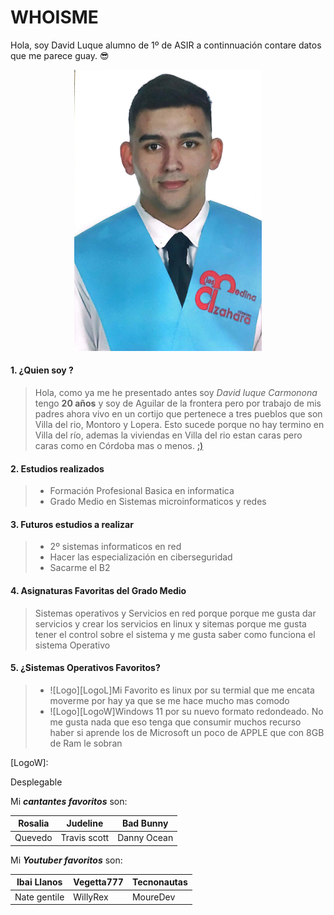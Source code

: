 # WHOISME

<p> Hola, soy David Luque alumno de 1º de ASIR a continnuación contare datos que me parece guay. 😎</p>

<div align="center";  >
 <img src="https://github.com/DavidLuque04/David_luque/blob/main/Imagen%20de%20WhatsApp%202024-07-15%20a%20las%2018.59.45_993aaaa1.jpg" width="300";  />
</div>

#### 1. ¿Quien soy ?

> Hola, como ya me he presentado antes soy _David luque Carmonona_ tengo **20 años** y soy de Aguilar de la frontera pero por trabajo de mis padres ahora vivo en un cortijo que pertenece a tres  pueblos que son Villa del rio, Montoro y Lopera. Esto sucede porque no hay termino en Villa del río, ademas la viviendas en Villa del rio estan caras pero caras como en Córdoba mas o menos. [:)][ubi]
#### 2. Estudios realizados 

>  * Formación Profesional Basica en informatica
>  * Grado Medio en Sistemas microinformaticos y redes


#### 3. Futuros estudios a realizar 
>  * 2º sistemas informaticos en red
>  * Hacer las especialización en ciberseguridad 
>  * Sacarme el B2 

#### 4. Asignaturas Favoritas del Grado Medio 
 
> Sistemas operativos y Servicios en red porque porque me gusta dar servicios y crear los servicios en linux y sitemas porque me gusta tener el control sobre el sistema y me gusta saber como funciona el sistema Operativo 

#### 5. ¿Sistemas Operativos Favoritos?
>  * ![Logo][LogoL]Mi Favorito es linux por su termial que me encata moverme por hay ya que se me hace mucho mas comodo
>  *  ![Logo][LogoW]Windows 11 por su nuevo formato redondeado. No me gusta nada que eso tenga que consumir muchos recurso haber si aprende los de Microsoft un poco de APPLE que con 8GB de Ram le sobran 



[LogoW]: 

 <a href="https://e7.pngegg.com/pngimages/250/100/png-clipart-linux-linux.png"></a>

[ubi]: https://maps.app.goo.gl/E5jg8rxDvD3g5sAn6

Desplegable 

Mi _**cantantes favoritos**_ son:

| Rosalia | Judeline | Bad Bunny |
|---------|----------|-----------------|
| Quevedo | Travis scott | Danny Ocean |

Mi _**Youtuber favoritos**_ son:

| Ibai Llanos | Vegetta777 | Tecnonautas |
|---------|----------------|------------|
| Nate gentile | WillyRex | MoureDev   |

